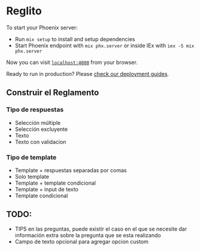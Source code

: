 # Reglito

To start your Phoenix server:

  * Run `mix setup` to install and setup dependencies
  * Start Phoenix endpoint with `mix phx.server` or inside IEx with `iex -S mix phx.server`

Now you can visit [`localhost:4000`](http://localhost:4000) from your browser.

Ready to run in production? Please [check our deployment guides](https://hexdocs.pm/phoenix/deployment.html).

## Construir el Reglamento

### Tipo de respuestas
- Selección múltiple
- Selección excluyente
- Texto
- Texto con validacion

### Tipo de template
- Template + respuestas separadas por comas
- Solo template
- Template + template condicional
- Template + input de texto
- Template condicional

## TODO:
- TIPS en las preguntas, puede existir el caso en el que se necesite dar información extra sobre la pregunta que se esta realizando
- Campo de texto opcional para agregar opcion custom
